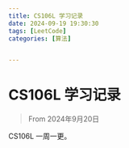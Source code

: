 ```yaml
---
title: CS106L 学习记录
date: 2024-09-19 19:30:30
tags: [LeetCode]
categories: [算法]


---
```


# CS106L 学习记录

> From 2024年9月20日

CS106L 一周一更。
